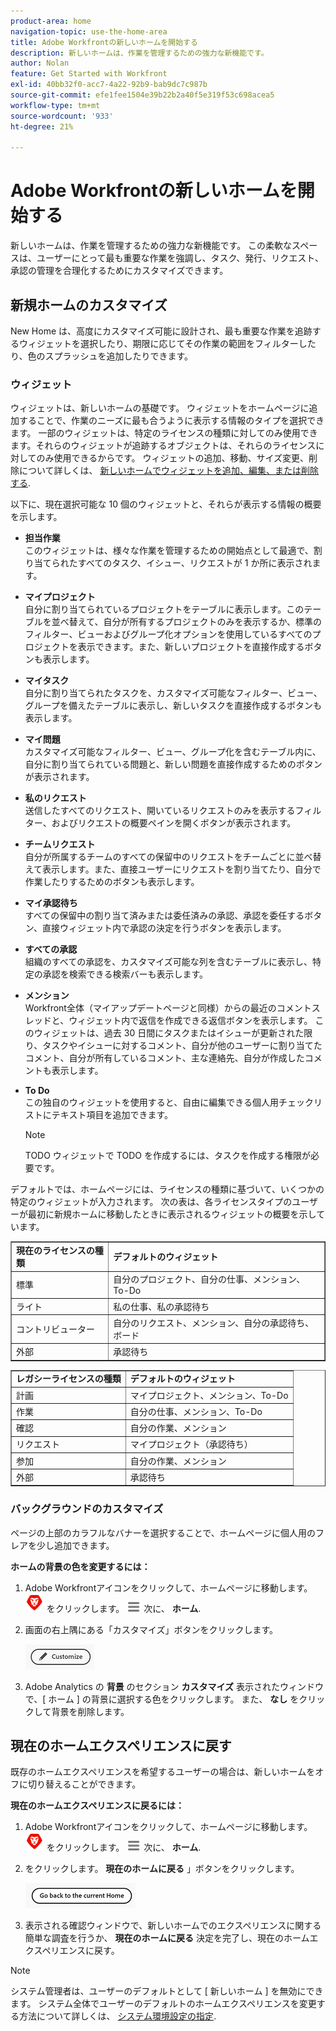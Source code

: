 ```yaml
---
product-area: home
navigation-topic: use-the-home-area
title: Adobe Workfrontの新しいホームを開始する
description: 新しいホームは、作業を管理するための強力な新機能です。
author: Nolan
feature: Get Started with Workfront
exl-id: 40bb32f0-acc7-4a22-92b9-bab9dc7c987b
source-git-commit: efe1fee1504e39b22b2a40f5e319f53c698acea5
workflow-type: tm+mt
source-wordcount: '933'
ht-degree: 21%

---
```


# Adobe Workfrontの新しいホームを開始する

新しいホームは、作業を管理するための強力な新機能です。 この柔軟なスペースは、ユーザーにとって最も重要な作業を強調し、タスク、発行、リクエスト、承認の管理を合理化するためにカスタマイズできます。

## 新規ホームのカスタマイズ

New Home は、高度にカスタマイズ可能に設計され、最も重要な作業を追跡するウィジェットを選択したり、期限に応じてその作業の範囲をフィルターしたり、色のスプラッシュを追加したりできます。

### ウィジェット

ウィジェットは、新しいホームの基礎です。 ウィジェットをホームページに追加することで、作業のニーズに最も合うように表示する情報のタイプを選択できます。 一部のウィジェットは、特定のライセンスの種類に対してのみ使用できます。それらのウィジェットが追跡するオブジェクトは、それらのライセンスに対してのみ使用できるからです。 ウィジェットの追加、移動、サイズ変更、削除について詳しくは、 [新しいホームでウィジェットを追加、編集、または削除する](/help/quicksilver/workfront-basics/using-home/new-home/add-edit-remove-widgets-in-new-home.md).

以下に、現在選択可能な 10 個のウィジェットと、それらが表示する情報の概要を示します。

* **担当作業**\
    このウィジェットは、様々な作業を管理するための開始点として最適で、割り当てられたすべてのタスク、イシュー、リクエストが 1 か所に表示されます。

* **マイプロジェクト**\
    自分に割り当てられているプロジェクトをテーブルに表示します。このテーブルを並べ替えて、自分が所有するプロジェクトのみを表示するか、標準のフィルター、ビューおよびグループ化オプションを使用しているすべてのプロジェクトを表示できます。また、新しいプロジェクトを直接作成するボタンも表示します。

* **マイタスク**\
    自分に割り当てられたタスクを、カスタマイズ可能なフィルター、ビュー、グループを備えたテーブルに表示し、新しいタスクを直接作成するボタンも表示します。

* **マイ問題**\
    カスタマイズ可能なフィルター、ビュー、グループ化を含むテーブル内に、自分に割り当てられている問題と、新しい問題を直接作成するためのボタンが表示されます。

* **私のリクエスト**\
    送信したすべてのリクエスト、開いているリクエストのみを表示するフィルター、およびリクエストの概要ペインを開くボタンが表示されます。

* **チームリクエスト**\
    自分が所属するチームのすべての保留中のリクエストをチームごとに並べ替えて表示します。また、直接ユーザーにリクエストを割り当てたり、自分で作業したりするためのボタンも表示します。

* **マイ承認待ち**\
    すべての保留中の割り当て済みまたは委任済みの承認、承認を委任するボタン、直接ウィジェット内で承認の決定を行うボタンを表示します。

* **すべての承認**\
    組織のすべての承認を、カスタマイズ可能な列を含むテーブルに表示し、特定の承認を検索できる検索バーも表示します。

* **メンション**\
    Workfront全体（マイアップデートページと同様）からの最近のコメントスレッドと、ウィジェット内で返信を作成できる返信ボタンを表示します。 このウィジェットは、過去 30 日間にタスクまたはイシューが更新された限り、タスクやイシューに対するコメント、自分が他のユーザーに割り当てたコメント、自分が所有しているコメント、主な連絡先、自分が作成したコメントも表示します。

* **To Do**\
    この独自のウィジェットを使用すると、自由に編集できる個人用チェックリストにテキスト項目を追加できます。

  >[!NOTE]
  >
  >TODO ウィジェットで TODO を作成するには、タスクを作成する権限が必要です。

デフォルトでは、ホームページには、ライセンスの種類に基づいて、いくつかの特定のウィジェットが入力されます。 次の表は、各ライセンスタイプのユーザーが最初に新規ホームに移動したときに表示されるウィジェットの概要を示しています。

<table border="1" class="inlineTable">
    <tr>
        <td><b>現在のライセンスの種類</b></td>
        <td><b>デフォルトのウィジェット</b></td>
    </tr>
    <tr>
        <td>標準</td>
        <td>自分のプロジェクト、自分の仕事、メンション、To-Do</td>
    </tr>
    <tr>
        <td>ライト</td>
        <td>私の仕事、私の承認待ち</td>
    </tr>
    <tr>
        <td>コントリビューター</td>
        <td>自分のリクエスト、メンション、自分の承認待ち、ボード</td>
    </tr>
    <tr>
        <td>外部</td>
        <td>承認待ち</td>
    </tr>
</table>

<table border="1" class="inlineTable">
    <tr>
        <td><b>レガシーライセンスの種類</b></td>
        <td><b>デフォルトのウィジェット</b></td>
    </tr>
    <tr>
        <td>計画</td>
        <td>マイプロジェクト、メンション、To-Do</td>
    </tr>
    <tr>
        <td>作業</td>
        <td>自分の仕事、メンション、To-Do</td>
    </tr>
    <tr>
        <td>確認</td>
        <td>自分の作業、メンション</td>
    </tr>
    <tr>
        <td>リクエスト</td>
        <td>マイプロジェクト（承認待ち）</td>
    </tr>
    <tr>
        <td>参加</td>
        <td>自分の作業、メンション</td>
    </tr>
    <tr>
        <td>外部</td>
        <td>承認待ち</td>
    </tr>
</table>

### バックグラウンドのカスタマイズ

ページの上部のカラフルなバナーを選択することで、ホームページに個人用のフレアを少し追加できます。

**ホームの背景の色を変更するには：**

1. Adobe Workfrontアイコンをクリックして、ホームページに移動します。 ![Adobe Workfront Icon](../new-home/assets/home-icon-30x29.png) をクリックします。 ![メインメニューアイコン](../new-home/assets/main-menu-icon-left-nav.png) 次に、 **ホーム**.

1. 画面の右上隅にある「カスタマイズ」ボタンをクリックします。

   ![カスタマイズボタン](../new-home/assets/customize-button.png)

1. Adobe Analytics の **背景** のセクション **カスタマイズ** 表示されたウィンドウで、[ ホーム ] の背景に選択する色をクリックします。 また、 **なし** をクリックして背景を削除します。

## 現在のホームエクスペリエンスに戻す

既存のホームエクスペリエンスを希望するユーザーの場合は、新しいホームをオフに切り替えることができます。

**現在のホームエクスペリエンスに戻るには：**

1. Adobe Workfrontアイコンをクリックして、ホームページに移動します。 ![Adobe Workfront Icon](../new-home/assets/home-icon-30x29.png) をクリックします。 ![メインメニューアイコン](../new-home/assets/main-menu-icon-left-nav.png) 次に、 **ホーム**.

1. をクリックします。 **現在のホームに戻る** 」ボタンをクリックします。

   ![現在のホームに戻るボタン](../new-home/assets/go-back-to-current-home-button.png)

1. 表示される確認ウィンドウで、新しいホームでのエクスペリエンスに関する簡単な調査を行うか、 **現在のホームに戻る** 決定を完了し、現在のホームエクスペリエンスに戻す。

>[!NOTE]
>
> システム管理者は、ユーザーのデフォルトとして [ 新しいホーム ] を無効にできます。 システム全体でユーザーのデフォルトのホームエクスペリエンスを変更する方法について詳しくは、 [システム環境設定の指定](/help/quicksilver/administration-and-setup/manage-workfront/security/configure-security-preferences.md).
